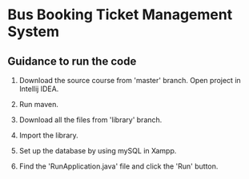 # Bus Booking Ticket Management System

## Guidance to run the code
<p style="text-align: justify;">

1. Download the source course from 'master' branch. Open project in Intellij IDEA.
  
2. Run maven.
   
3. Download all the files from 'library' branch.
   
4. Import the library.
   
5. Set up the database by using mySQL in Xampp.
   
6. Find the 'RunApplication.java' file and click the 'Run' button.
</p>
